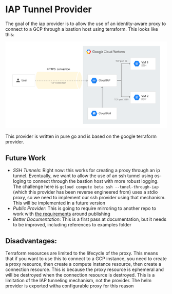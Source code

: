 # IAP Tunnel Provider

The goal of the iap provider is to allow the use of an identity-aware proxy to connect to a GCP through a bastion host using terraform. This looks like this:

![Architecture Diagram](./assets/img.png)

This provider is written in pure go and is based on the google terraform provider.

## Future Work

 - *SSH Tunnels*: Right now: this works for creating a proxy through an ip tunnel. Eventually, we want to allow the use of an ssh tunnel using os-loging to connect through the bastion host with more robust logging. The challenge here is `gcloud compute beta ssh --tunel-through-iap` (which this provider has been reverse engineered from) uses a stdio proxy, so we need to implement our ssh provider using that mechanism. This will be implemented in a future version
 - *Public Provider*: This is going to require mirroring to another repo to work with [the requirements](https://developer.hashicorp.com/terraform/cloud-docs/registry/publish-providers) around publishing
 - *Better Documentation*: This is a first pass at documentation, but it needs to be improved, including references to examples folder

## Disadvantages:

Terraform resources are limited to the lifecycle of the proxy. This means that if you want to use this to connect to a GCP instance, you need to create a proxy resource, then create a compute instance resource, then create a connection resource. This is because the proxy resource is ephemeral and will be destroyed when the connection resource is destroyed. This is a limitation of the IAP tunneling mechanism, not the provider. The helm provider is exported witha  configurable proxy for this reason

